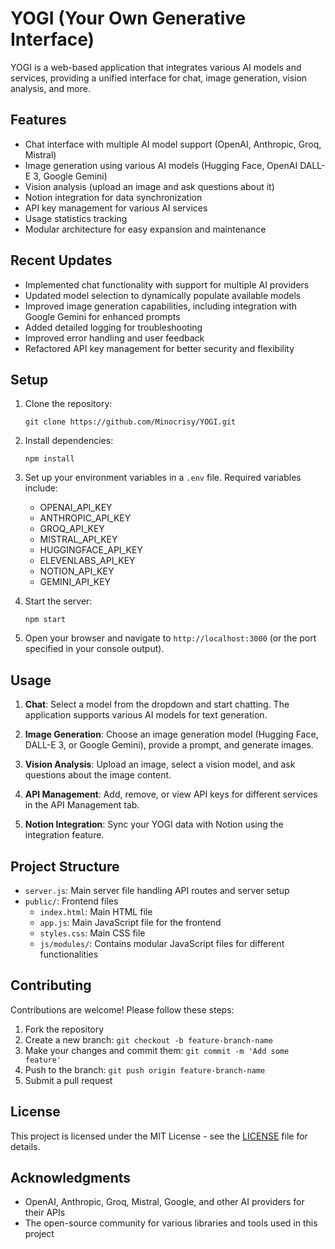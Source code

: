 # YOGI (Your Own Generative Interface)

YOGI is a web-based application that integrates various AI models and services, providing a unified interface for chat, image generation, vision analysis, and more.

## Features

- Chat interface with multiple AI model support (OpenAI, Anthropic, Groq, Mistral)
- Image generation using various AI models (Hugging Face, OpenAI DALL-E 3, Google Gemini)
- Vision analysis (upload an image and ask questions about it)
- Notion integration for data synchronization
- API key management for various AI services
- Usage statistics tracking
- Modular architecture for easy expansion and maintenance

## Recent Updates

- Implemented chat functionality with support for multiple AI providers
- Updated model selection to dynamically populate available models
- Improved image generation capabilities, including integration with Google Gemini for enhanced prompts
- Added detailed logging for troubleshooting
- Improved error handling and user feedback
- Refactored API key management for better security and flexibility

## Setup

1. Clone the repository:
   ```
   git clone https://github.com/Minocrisy/YOGI.git
   ```

2. Install dependencies:
   ```
   npm install
   ```

3. Set up your environment variables in a `.env` file. Required variables include:
   - OPENAI_API_KEY
   - ANTHROPIC_API_KEY
   - GROQ_API_KEY
   - MISTRAL_API_KEY
   - HUGGINGFACE_API_KEY
   - ELEVENLABS_API_KEY
   - NOTION_API_KEY
   - GEMINI_API_KEY

4. Start the server:
   ```
   npm start
   ```

5. Open your browser and navigate to `http://localhost:3000` (or the port specified in your console output).

## Usage

1. **Chat**: Select a model from the dropdown and start chatting. The application supports various AI models for text generation.

2. **Image Generation**: Choose an image generation model (Hugging Face, DALL-E 3, or Google Gemini), provide a prompt, and generate images.

3. **Vision Analysis**: Upload an image, select a vision model, and ask questions about the image content.

4. **API Management**: Add, remove, or view API keys for different services in the API Management tab.

5. **Notion Integration**: Sync your YOGI data with Notion using the integration feature.

## Project Structure

- `server.js`: Main server file handling API routes and server setup
- `public/`: Frontend files
  - `index.html`: Main HTML file
  - `app.js`: Main JavaScript file for the frontend
  - `styles.css`: Main CSS file
  - `js/modules/`: Contains modular JavaScript files for different functionalities

## Contributing

Contributions are welcome! Please follow these steps:

1. Fork the repository
2. Create a new branch: `git checkout -b feature-branch-name`
3. Make your changes and commit them: `git commit -m 'Add some feature'`
4. Push to the branch: `git push origin feature-branch-name`
5. Submit a pull request

## License

This project is licensed under the MIT License - see the [LICENSE](LICENSE) file for details.

## Acknowledgments

- OpenAI, Anthropic, Groq, Mistral, Google, and other AI providers for their APIs
- The open-source community for various libraries and tools used in this project
